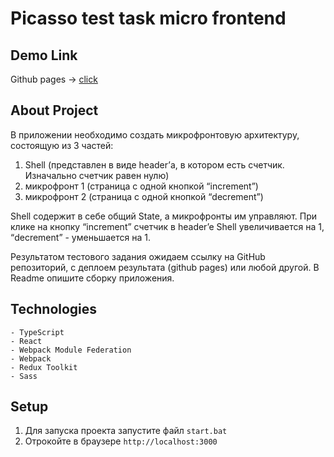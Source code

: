 # Picasso test task micro frontend

## Demo Link
Github pages -> [click](https://xlebyshk.github.io/picasso-test-task-mf/)

## About Project

В приложении необходимо создать микрофронтовую архитектуру, состоящую из 3 частей:
1. Shell (представлен в виде header’а, в котором есть счетчик. Изначально счетчик равен нулю)
2. микрофронт 1 (страница с одной кнопкой “increment”)
3. микрофронт 2 (страница с одной кнопкой “decrement”)

Shell содержит в себе общий State, а микрофронты им управляют. При клике на кнопку “increment”
счетчик в header’e Shell увеличивается на 1, “decrement” - уменьшается на 1.

Результатом тестового задания ожидаем ссылку на GitHub репозиторий, с деплоем результата (github pages) или любой другой. В Readme опишите сборку приложения.

## Technologies
    - TypeScript
    - React
    - Webpack Module Federation
    - Webpack
    - Redux Toolkit
    - Sass

## Setup
1. Для запуска проекта запустите файл `start.bat`
2. Отрокойте в браузере `http://localhost:3000`
